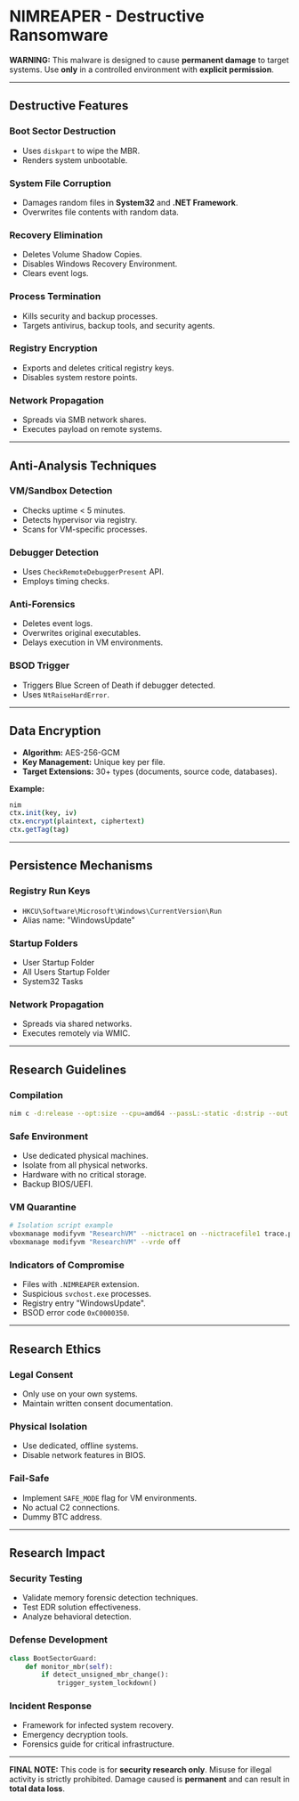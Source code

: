 # NIMREAPER - Destructive Ransomware

**WARNING:** This malware is designed to cause **permanent damage** to target systems. Use **only** in a controlled environment with **explicit permission**.

---

## Destructive Features

### Boot Sector Destruction

* Uses `diskpart` to wipe the MBR.
* Renders system unbootable.

### System File Corruption

* Damages random files in **System32** and **.NET Framework**.
* Overwrites file contents with random data.

### Recovery Elimination

* Deletes Volume Shadow Copies.
* Disables Windows Recovery Environment.
* Clears event logs.

### Process Termination

* Kills security and backup processes.
* Targets antivirus, backup tools, and security agents.

### Registry Encryption

* Exports and deletes critical registry keys.
* Disables system restore points.

### Network Propagation

* Spreads via SMB network shares.
* Executes payload on remote systems.

---

## Anti-Analysis Techniques

### VM/Sandbox Detection

* Checks uptime < 5 minutes.
* Detects hypervisor via registry.
* Scans for VM-specific processes.

### Debugger Detection

* Uses `CheckRemoteDebuggerPresent` API.
* Employs timing checks.

### Anti-Forensics

* Deletes event logs.
* Overwrites original executables.
* Delays execution in VM environments.

### BSOD Trigger

* Triggers Blue Screen of Death if debugger detected.
* Uses `NtRaiseHardError`.

---

## Data Encryption

* **Algorithm:** AES-256-GCM
* **Key Management:** Unique key per file.
* **Target Extensions:** 30+ types (documents, source code, databases).

**Example:**

```nim
nim
ctx.init(key, iv)
ctx.encrypt(plaintext, ciphertext)
ctx.getTag(tag)
```

---

## Persistence Mechanisms

### Registry Run Keys

* `HKCU\Software\Microsoft\Windows\CurrentVersion\Run`
* Alias name: "WindowsUpdate"

### Startup Folders

* User Startup Folder
* All Users Startup Folder
* System32 Tasks

### Network Propagation

* Spreads via shared networks.
* Executes remotely via WMIC.

---

## Research Guidelines

### Compilation

```bash
nim c -d:release --opt:size --cpu=amd64 --passL:-static -d:strip --out:nimreaper.exe nimreaper.nim
```

### Safe Environment

* Use dedicated physical machines.
* Isolate from all physical networks.
* Hardware with no critical storage.
* Backup BIOS/UEFI.

### VM Quarantine

```bash
# Isolation script example
vboxmanage modifyvm "ResearchVM" --nictrace1 on --nictracefile1 trace.pcap
vboxmanage modifyvm "ResearchVM" --vrde off
```

### Indicators of Compromise

* Files with `.NIMREAPER` extension.
* Suspicious `svchost.exe` processes.
* Registry entry "WindowsUpdate".
* BSOD error code `0xC0000350`.

---

## Research Ethics

### Legal Consent

* Only use on your own systems.
* Maintain written consent documentation.

### Physical Isolation

* Use dedicated, offline systems.
* Disable network features in BIOS.

### Fail-Safe

* Implement `SAFE_MODE` flag for VM environments.
* No actual C2 connections.
* Dummy BTC address.

---

## Research Impact

### Security Testing

* Validate memory forensic detection techniques.
* Test EDR solution effectiveness.
* Analyze behavioral detection.

### Defense Development

```python
class BootSectorGuard:
    def monitor_mbr(self):
        if detect_unsigned_mbr_change():
            trigger_system_lockdown()
```

### Incident Response

* Framework for infected system recovery.
* Emergency decryption tools.
* Forensics guide for critical infrastructure.

---

**FINAL NOTE:** This code is for **security research only**. Misuse for illegal activity is strictly prohibited. Damage caused is **permanent** and can result in **total data loss**.
